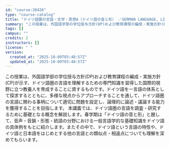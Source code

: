```yaml
---
id: "course:28426"
type: "course-catalog"
title: "ドイツ語圏の言語・文学・思想A（ドイツ語の音と形） ／GERMAN LANGUAGE, LITERATURE AND THOUGHT A"
summary: "この授業は、外国語学部の学位授与方針(DP)および教育課程の編成・実施方針(CP)が示す、ドイツ語圏の言語を理解するための専門知識を習得した国際的視野に立つ教養人を育成することに資するものです。ドイツ語を一言語の体系として探求するとともに、…"
tags: []
campus: ""
credits: 2
instructors: []
license: " "
version:
  created_at: "2025-10-09T03:48:57Z"
  updated_at: "2025-10-09T03:48:57Z"
---
```


この授業は、外国語学部の学位授与方針(DP)および教育課程の編成・実施方針(CP)が示す、ドイツ語圏の言語を理解するための専門知識を習得した国際的視野に立つ教養人を育成することに資するものです。ドイツ語を一言語の体系として探求するとともに、多様な視点からアプローチすることを通して、ドイツ語圏の言語に関わる事柄について適切に問題を設定し、論理的に論述・議論する能力を獲得することを目指します。 本講義では、ドイツ語圏の言語を調査・研究するために基礎となる概念を解説します。春学期は「ドイツ語の音と形」と題して、音声・音韻・形態・統語の分野における一般言語学的な基礎知識をドイツ語の具体例をもとに紹介します。またその中で、ドイツ語という言語の特性や、ドイツ語と日本語をはじめとする他の言語との類似点・相違点についても理解を深めてもらいます。
